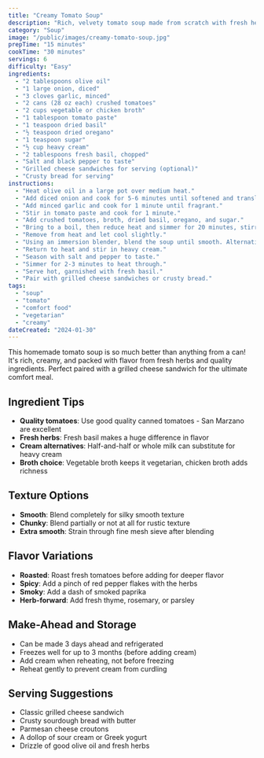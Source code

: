 ```yaml
---
title: "Creamy Tomato Soup"
description: "Rich, velvety tomato soup made from scratch with fresh herbs and a touch of cream. Perfect comfort food for chilly days."
category: "Soup"
image: "/public/images/creamy-tomato-soup.jpg"
prepTime: "15 minutes"
cookTime: "30 minutes"
servings: 6
difficulty: "Easy"
ingredients:
  - "2 tablespoons olive oil"
  - "1 large onion, diced"
  - "3 cloves garlic, minced"
  - "2 cans (28 oz each) crushed tomatoes"
  - "2 cups vegetable or chicken broth"
  - "1 tablespoon tomato paste"
  - "1 teaspoon dried basil"
  - "½ teaspoon dried oregano"
  - "1 teaspoon sugar"
  - "½ cup heavy cream"
  - "2 tablespoons fresh basil, chopped"
  - "Salt and black pepper to taste"
  - "Grilled cheese sandwiches for serving (optional)"
  - "Crusty bread for serving"
instructions:
  - "Heat olive oil in a large pot over medium heat."
  - "Add diced onion and cook for 5-6 minutes until softened and translucent."
  - "Add minced garlic and cook for 1 minute until fragrant."
  - "Stir in tomato paste and cook for 1 minute."
  - "Add crushed tomatoes, broth, dried basil, oregano, and sugar."
  - "Bring to a boil, then reduce heat and simmer for 20 minutes, stirring occasionally."
  - "Remove from heat and let cool slightly."
  - "Using an immersion blender, blend the soup until smooth. Alternatively, transfer to a blender in batches."
  - "Return to heat and stir in heavy cream."
  - "Season with salt and pepper to taste."
  - "Simmer for 2-3 minutes to heat through."
  - "Serve hot, garnished with fresh basil."
  - "Pair with grilled cheese sandwiches or crusty bread."
tags:
  - "soup"
  - "tomato"
  - "comfort food"
  - "vegetarian"
  - "creamy"
dateCreated: "2024-01-30"
---
```


This homemade tomato soup is so much better than anything from a can! It's rich, creamy, and packed with flavor from fresh herbs and quality ingredients. Perfect paired with a grilled cheese sandwich for the ultimate comfort meal.

## Ingredient Tips

- **Quality tomatoes**: Use good quality canned tomatoes - San Marzano are excellent
- **Fresh herbs**: Fresh basil makes a huge difference in flavor
- **Cream alternatives**: Half-and-half or whole milk can substitute for heavy cream
- **Broth choice**: Vegetable broth keeps it vegetarian, chicken broth adds richness

## Texture Options

- **Smooth**: Blend completely for silky smooth texture
- **Chunky**: Blend partially or not at all for rustic texture
- **Extra smooth**: Strain through fine mesh sieve after blending

## Flavor Variations

- **Roasted**: Roast fresh tomatoes before adding for deeper flavor
- **Spicy**: Add a pinch of red pepper flakes with the herbs
- **Smoky**: Add a dash of smoked paprika
- **Herb-forward**: Add fresh thyme, rosemary, or parsley

## Make-Ahead and Storage

- Can be made 3 days ahead and refrigerated
- Freezes well for up to 3 months (before adding cream)
- Add cream when reheating, not before freezing
- Reheat gently to prevent cream from curdling

## Serving Suggestions

- Classic grilled cheese sandwich
- Crusty sourdough bread with butter
- Parmesan cheese croutons
- A dollop of sour cream or Greek yogurt
- Drizzle of good olive oil and fresh herbs
